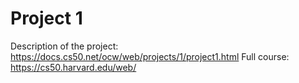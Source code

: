 # Project 1

Description of the project: https://docs.cs50.net/ocw/web/projects/1/project1.html
Full course: https://cs50.harvard.edu/web/